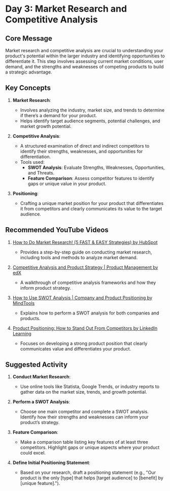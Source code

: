 # Day 3: Market Research and Competitive Analysis

## Core Message
Market research and competitive analysis are crucial to understanding your product's potential within the larger industry and identifying opportunities to differentiate it. This step involves assessing current market conditions, user demand, and the strengths and weaknesses of competing products to build a strategic advantage.

## Key Concepts
1. **Market Research**:
   - Involves analyzing the industry, market size, and trends to determine if there’s a demand for your product.
   - Helps identify target audience segments, potential challenges, and market growth potential.
   
2. **Competitive Analysis**:
   - A structured examination of direct and indirect competitors to identify their strengths, weaknesses, and opportunities for differentiation.
   - Tools used:
     - **SWOT Analysis**: Evaluate Strengths, Weaknesses, Opportunities, and Threats.
     - **Feature Comparison**: Assess competitor features to identify gaps or unique value in your product.
   
3. **Positioning**:
   - Crafting a unique market position for your product that differentiates it from competitors and clearly communicates its value to the target audience.

## Recommended YouTube Videos
1. [How to Do Market Research! (5 FAST & EASY Strategies) by HubSpot](https://www.youtube.com/watch?v=yPNdxsyGBiY)
   - Provides a step-by-step guide on conducting market research, including tools and methods to analyze market demand.

2. [Competitive Analysis and Product Strategy | Product Management by edX](https://www.youtube.com/watch?v=VeGBOoObdpo)
   - A walkthrough of competitive analysis frameworks and how they inform product strategy.

3. [How to Use SWOT Analysis | Company and Product Positioning by MindTools](https://www.youtube.com/watch?v=I_6AVRGLXGA)
   - Explains how to perform a SWOT analysis for both companies and products.

4. [Product Positioning: How to Stand Out From Competitors by LinkedIn Learning](https://www.youtube.com/watch?v=lTcQ-lhYAWw)
   - Focuses on developing a strong product position that clearly communicates value and differentiates your product.

## Suggested Activity
1. **Conduct Market Research**:
   - Use online tools like Statista, Google Trends, or industry reports to gather data on the market size, trends, and growth potential.

2. **Perform a SWOT Analysis**:
   - Choose one main competitor and complete a SWOT analysis. Identify how their strengths and weaknesses can inform your product’s strategy.

3. **Feature Comparison**:
   - Make a comparison table listing key features of at least three competitors. Highlight gaps or unique aspects where your product could excel.

4. **Define Initial Positioning Statement**:
   - Based on your research, draft a positioning statement (e.g., "Our product is the only [type] that helps [target audience] to [benefit] by [unique feature].").
